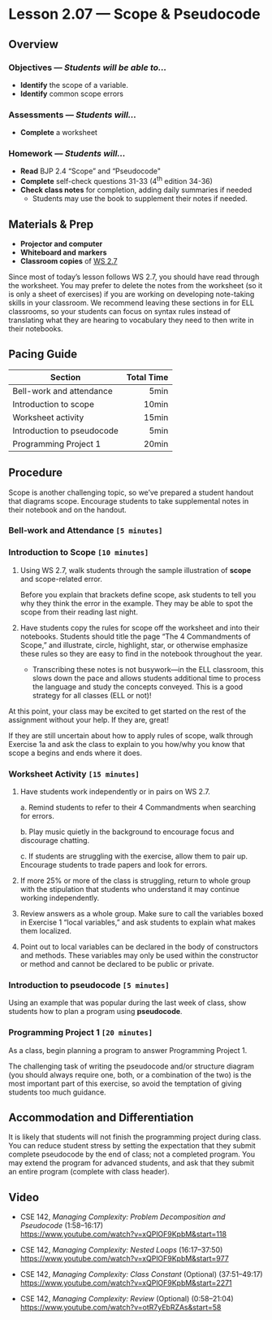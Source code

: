 Lesson 2.07 — Scope & Pseudocode
====================================================================================================

Overview
--------
### Objectives — _Students will be able to…_
- **Identify** the scope of a variable.
- **Identify** common scope errors

### Assessments — _Students will…_
- **Complete** a worksheet

### Homework — _Students will…_
- **Read** BJP 2.4 “Scope” and “Pseudocode"
- **Complete** self-check questions 31-33 (4<sup>th</sup> edition 34-36)
- **Check class notes** for completion, adding daily summaries if needed
  - Students may use the book to supplement their notes if needed.


Materials & Prep
----------------
- **Projector and computer**
- **Whiteboard and** **markers**
- **Classroom copies** of [WS 2.7][]

Since most of today’s lesson follows WS 2.7, you should have read through the worksheet. You may
prefer to delete the notes from the worksheet (so it is only a sheet of exercises) if you are
working on developing note-taking skills in your classroom. We recommend leaving these sections in
for ELL classrooms, so your students can focus on syntax rules instead of translating what they are
hearing to vocabulary they need to then write in their notebooks.


Pacing Guide
------------
| Section                    | Total Time |
|----------------------------|-----------:|
| Bell-work and attendance   |       5min |
| Introduction to scope      |      10min |
| Worksheet activity         |      15min |
| Introduction to pseudocode |       5min |
| Programming Project 1      |      20min |


Procedure
---------

Scope is another challenging topic, so we’ve prepared a student handout that diagrams scope.
Encourage students to take supplemental notes in their notebook and on the handout.

### Bell-work and Attendance `[5 minutes]`

### Introduction to Scope `[10 minutes]`

1. Using WS 2.7, walk students through the sample illustration of **scope** and scope-related error.

   Before you explain that brackets define scope, ask students to tell you why they think the error
   in the example. They may be able to spot the scope from their reading last night.

2. Have students copy the rules for scope off the worksheet and into their notebooks. Students
   should title the page “The 4 Commandments of Scope,” and illustrate, circle, highlight, star, or
   otherwise emphasize these rules so they are easy to find in the notebook throughout the year.

   - Transcribing these notes is not busywork—in the ELL classroom, this slows down the pace and
     allows students additional time to process the language and study the concepts conveyed. This
     is a good strategy for all classes (ELL or not)!

At this point, your class may be excited to get started on the rest of the assignment without your
help. If they are, great!

If they are still uncertain about how to apply rules of scope, walk through Exercise 1a and
ask the class to explain to you how/why you know that scope a begins and ends where it does.

### Worksheet Activity `[15 minutes]`

1. Have students work independently or in pairs on WS 2.7.

   a. Remind students to refer to their 4 Commandments when searching for errors.

   b. Play music quietly in the background to encourage focus and discourage chatting.

   c. If students are struggling with the exercise, allow them to pair up. Encourage students to
      trade papers and look for errors.

2. If more 25% or more of the class is struggling, return to whole group with the stipulation that
   students who understand it may continue working independently.

3. Review answers as a whole group. Make sure to call the variables boxed in Exercise 1 “local
   variables,” and ask students to explain what makes them localized.
   
4. Point out to local variables can be declared in the body of constructors and methods. 
   These variables may only be used within the constructor or method and cannot be declared to be public or private.

### Introduction to pseudocode `[5 minutes]`
Using an example that was popular during the last week of class, show students how to plan a program
using **pseudocode**.

### Programming Project 1 `[20 minutes]`
As a class, begin planning a program to answer Programming Project 1.

The challenging task of writing the pseudocode and/or structure diagram (you should always require
one, both, or a combination of the two) is the most important part of this exercise, so avoid the
temptation of giving students too much guidance.


Accommodation and Differentiation
---------------------------------
It is likely that students will not finish the programming project during class. You can reduce
student stress by setting the expectation that they submit complete pseudocode by the end of class;
not a completed program. You may extend the program for advanced students, and ask that they submit
an entire program (complete with class header).


Video
-----

- CSE 142, _Managing Complexity: Problem Decomposition and Pseudocode_ (1:58–16:17)<br>
  <https://www.youtube.com/watch?v=xQPlOF9KpbM&start=118>

- CSE 142, _Managing Complexity: Nested Loops_ (16:17–37:50)<br>
  <https://www.youtube.com/watch?v=xQPlOF9KpbM&start=977>

- CSE 142, _Managing Complexity: Class Constant_ (Optional) (37:51–49:17)<br>
  <https://www.youtube.com/watch?v=xQPlOF9KpbM&start=2271>

- CSE 142, _Managing Complexity: Review_ (Optional) (0:58–21:04)<br>
  <https://www.youtube.com/watch?v=otR7yEbRZAs&start=58>

[WS 2.7]:   https://raw.githubusercontent.com/TEALSK12/apcsa-public/master/curriculum/Unit2/WS%202.7.docx